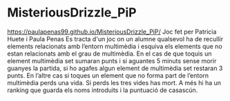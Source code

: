 # MisteriousDrizzle_PiP
https://paulapenas99.github.io/MisteriousDrizzle_PiP/
Joc fet per Patricia Huete i Paula Penas
Es tracta d'un joc on un alumne qualsevol ha de recullir elements relacionats amb l’entorn multimèdia i esquiva els elements que no estan relacionats amb el grau de multimèdia.
En el cas de que toquis un element multimèdia set sumaran punts i si aguantes 5 minuts sense morir guanyes la partida, si ho agafes algun element de multimèdia set restaran 3 punts.
En l’altre cas si toques un element que no forma part de l’entorn multimèdia perds una vida. Si perds les tres vides has mort.
A més hi ha un ranking que guarda els noms introduits i la puntuació de casascún.

